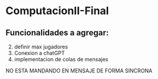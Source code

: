 # ComputacionII-Final
## Funcionalidades a agregar:
2) definir max jugadores
2) Conexion a chatGPT
3) implementacion de colas de mensajes


NO ESTA MANDANDO EN MENSAJE DE FORMA SINCRONA